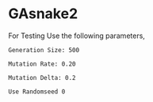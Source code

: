 # GAsnake2

For Testing Use the following parameters, 

	Generation Size: 500

	Mutation Rate: 0.20

	Mutation Delta: 0.2

	Use Randomseed 0
  
